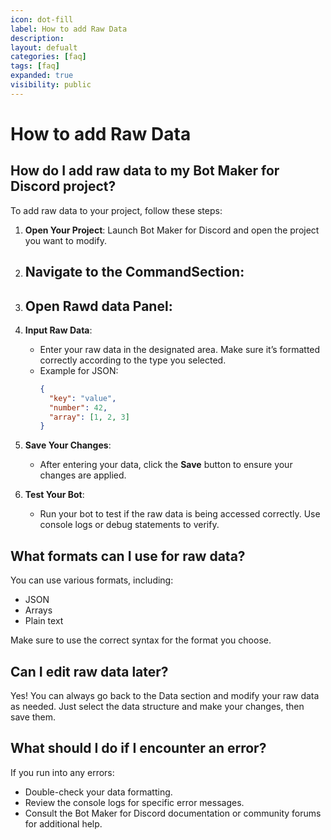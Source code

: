 ```yaml
---
icon: dot-fill
label: How to add Raw Data
description: 
layout: defualt
categories: [faq]
tags: [faq]
expanded: true
visibility: public
---
```

# How to add Raw Data
## How do I add raw data to my Bot Maker for Discord project?

To add raw data to your project, follow these steps:

1. **Open Your Project**: Launch Bot Maker for Discord and open the project you want to modify.

2. **Navigate to the CommandSection**:
   - 

3. **Open Rawd data Panel**:
   - 

4. **Input Raw Data**:
   - Enter your raw data in the designated area. Make sure it’s formatted correctly according to the type you selected.
   - Example for JSON:
     ```json
     {
       "key": "value",
       "number": 42,
       "array": [1, 2, 3]
     }
     ```

5. **Save Your Changes**: 
   - After entering your data, click the **Save** button to ensure your changes are applied.

6. **Test Your Bot**:
   - Run your bot to test if the raw data is being accessed correctly. Use console logs or debug statements to verify.

## What formats can I use for raw data?

You can use various formats, including:
- JSON
- Arrays
- Plain text

Make sure to use the correct syntax for the format you choose.

## Can I edit raw data later?

Yes! You can always go back to the Data section and modify your raw data as needed. Just select the data structure and make your changes, then save them.

## What should I do if I encounter an error?

If you run into any errors:
- Double-check your data formatting.
- Review the console logs for specific error messages.
- Consult the Bot Maker for Discord documentation or community forums for additional help.
